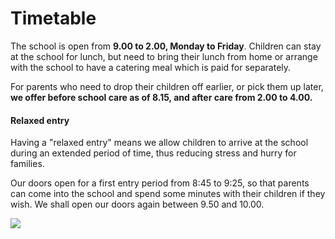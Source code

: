 # Timetable

The school is open from **9.00 to 2.00, Monday to Friday**. Children can stay at the school for lunch, but need to bring their lunch from home or arrange with the school to have a catering meal which is paid for separately.&#x20;

For parents who need to drop their children off earlier, or pick them up later, **we offer before school care as of 8.15, and after care from 2.00 to 4.00.**&#x20;

#### Relaxed entry

Having a "relaxed entry" means we allow children to arrive at the school during an extended period of time, thus reducing stress and hurry for families.

Our doors open for a first entry period from 8:45 to 9:25, so that parents can come into the school and spend some minutes with their children if they wish. We shall open our doors again between 9.50 and 10.00.

![](../.gitbook/assets/IMG\_9617.JPG)
